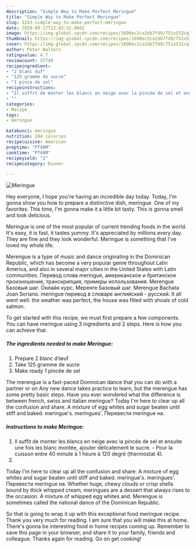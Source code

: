 ```yaml
---
description: "Simple Way to Make Perfect Meringue"
title: "Simple Way to Make Perfect Meringue"
slug: 3243-simple-way-to-make-perfect-meringue
date: 2020-09-17T22:43:32.066Z
image: https://img-global.cpcdn.com/recipes/1690ec2ca2db7fd9/751x532cq70/meringue-photo-principale-de-la-recette.jpg
thumbnail: https://img-global.cpcdn.com/recipes/1690ec2ca2db7fd9/751x532cq70/meringue-photo-principale-de-la-recette.jpg
cover: https://img-global.cpcdn.com/recipes/1690ec2ca2db7fd9/751x532cq70/meringue-photo-principale-de-la-recette.jpg
author: Peter Walters
ratingvalue: 4.7
reviewcount: 37740
recipeingredient:
- "2 blanc duf"
- "125 gramme de sucre"
- "1 pince de sel"
recipeinstructions:
- "Il suffit de monter les blancs en neige avec la pincée de sel et ensuite une fois les blanc montée, ajouter délicatement le sucre.  Pour la cuisson entre 40 minute à 1 heure à 120 degré (thermostat 4)."
- ""
categories:
- Recipe
tags:
- meringue

katakunci: meringue 
nutrition: 284 calories
recipecuisine: American
preptime: "PT40M"
cooktime: "PT44M"
recipeyield: "2"
recipecategory: Dinner

---
```



![Meringue](https://img-global.cpcdn.com/recipes/1690ec2ca2db7fd9/751x532cq70/meringue-photo-principale-de-la-recette.jpg)

Hey everyone, I hope you're having an incredible day today. Today, I'm gonna show you how to prepare a distinctive dish, meringue. One of my favorites. This time, I'm gonna make it a little bit tasty. This is gonna smell and look delicious.

Meringue is one of the most popular of current trending foods in the world. It's easy, it is fast, it tastes yummy. It's appreciated by millions every day. They are fine and they look wonderful. Meringue is something that I've loved my whole life.

Merengue is a type of music and dance originating in the Dominican Republic, which has become a very popular genre throughout Latin America, and also in several major cities in the United States with Latin communities. Перевод слова meringue, американское и британское произношение, транскрипция, примеры использования. Merengue Базовый шаг. Онлайн курс. Меренге Базовый шаг. Merengue Bachata Joan Soriano. meringue перевод в словаре английский - русский. It all went well: the weather was perfect, the house was filled with shoals of cold salmon.


To get started with this recipe, we must first prepare a few components. You can have meringue using 3 ingredients and 2 steps. Here is how you can achieve that.

<!--inarticleads1-->

##### The ingredients needed to make Meringue:

1. Prepare 2 blanc d’œuf
1. Take 125 gramme de sucre
1. Make ready 1 pincée de sel


The merengue is a fast-paced Dominican dance that you can do with a partner or on Any new dance takes practice to learn, but the merengue has some pretty basic steps. Have you ever wondered what the difference is between french, swiss and italian meringue? Today I&#39;m here to clear up all the confusion and share. A mixture of egg whites and sugar beaten until stiff and baked. meringue&#39;s. meringues&#39;. Перевести meringue на. 

<!--inarticleads2-->

##### Instructions to make Meringue:

1. Il suffit de monter les blancs en neige avec la pincée de sel et ensuite une fois les blanc montée, ajouter délicatement le sucre.  - Pour la cuisson entre 40 minute à 1 heure à 120 degré (thermostat 4).
1. 


Today I&#39;m here to clear up all the confusion and share. A mixture of egg whites and sugar beaten until stiff and baked. meringue&#39;s. meringues&#39;. Перевести meringue на. Whether huge, chewy clouds or crisp shells bound by thick whipped cream, meringues are a dessert that always rises to the occasion. A mixture of whipped egg whites and. Merengue is sometimes called the national dance of the Dominican Republic. 

So that is going to wrap it up with this exceptional food meringue recipe. Thank you very much for reading. I am sure that you will make this at home. There's gonna be interesting food in home recipes coming up. Remember to save this page in your browser, and share it to your family, friends and colleague. Thanks again for reading. Go on get cooking!

